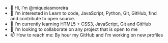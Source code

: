- 👋 Hi, I’m @miqueiasmoreira
- 👀 I’m interested in Learn to code, JavaScript, Python, Git, GitHub, find and contribute to open source.
- 🌱 I’m currently learning HTML5 + CSS3, JavaScript, Git and GitHub
- 💞️ I’m looking to collaborate on any project that is open to me
- 📫 How to reach me: By hour my GitHub and I'm working on new profiles

<!---
miqueiasmoreira/miqueiasmoreira is a ✨ special ✨ repository because its `README.md` (this file) appears on your GitHub profile.
You can click the Preview link to take a look at your changes.
--->
